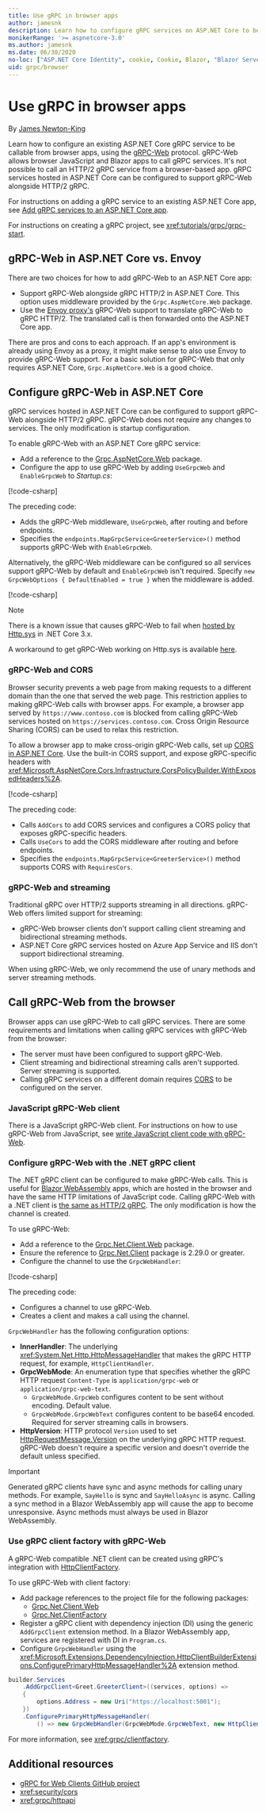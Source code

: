 ```yaml
---
title: Use gRPC in browser apps
author: jamesnk
description: Learn how to configure gRPC services on ASP.NET Core to be callable from browser apps using gRPC-Web.
monikerRange: '>= aspnetcore-3.0'
ms.author: jamesnk
ms.date: 06/30/2020
no-loc: ["ASP.NET Core Identity", cookie, Cookie, Blazor, "Blazor Server", "Blazor WebAssembly", "Identity", "Let's Encrypt", Razor, SignalR]
uid: grpc/browser
---
```

# Use gRPC in browser apps

By [James Newton-King](https://twitter.com/jamesnk)

 Learn how to configure an existing ASP.NET Core gRPC service to be callable from browser apps, using the [gRPC-Web](https://github.com/grpc/grpc/blob/2a388793792cc80944334535b7c729494d209a7e/doc/PROTOCOL-WEB.md) protocol. gRPC-Web allows browser JavaScript and Blazor apps to call gRPC services. It's not possible to call an HTTP/2 gRPC service from a browser-based app. gRPC services hosted in ASP.NET Core can be configured to support gRPC-Web alongside HTTP/2 gRPC.


For instructions on adding a gRPC service to an existing ASP.NET Core app, see [Add gRPC services to an ASP.NET Core app](xref:grpc/aspnetcore#add-grpc-services-to-an-aspnet-core-app).

For instructions on creating a gRPC project, see <xref:tutorials/grpc/grpc-start>.

## gRPC-Web in ASP.NET Core vs. Envoy

There are two choices for how to add gRPC-Web to an ASP.NET Core app:

* Support gRPC-Web alongside gRPC HTTP/2 in ASP.NET Core. This option uses middleware provided by the `Grpc.AspNetCore.Web` package.
* Use the [Envoy proxy's](https://www.envoyproxy.io/) gRPC-Web support to translate gRPC-Web to gRPC HTTP/2. The translated call is then forwarded onto the ASP.NET Core app.

There are pros and cons to each approach. If an app's environment is already using Envoy as a proxy, it might make sense to also use Envoy to provide gRPC-Web support. For a basic solution for gRPC-Web that only requires ASP.NET Core, `Grpc.AspNetCore.Web` is a good choice.

## Configure gRPC-Web in ASP.NET Core

gRPC services hosted in ASP.NET Core can be configured to support gRPC-Web alongside HTTP/2 gRPC. gRPC-Web does not require any changes to services. The only modification is startup configuration.

To enable gRPC-Web with an ASP.NET Core gRPC service:

* Add a reference to the [Grpc.AspNetCore.Web](https://www.nuget.org/packages/Grpc.AspNetCore.Web) package.
* Configure the app to use gRPC-Web by adding `UseGrpcWeb` and `EnableGrpcWeb` to *Startup.cs*:

[!code-csharp[](~/grpc/browser/sample/Startup.cs?name=snippet_1&highlight=10,14)]

The preceding code:

* Adds the gRPC-Web middleware, `UseGrpcWeb`, after routing and before endpoints.
* Specifies the `endpoints.MapGrpcService<GreeterService>()` method supports gRPC-Web with `EnableGrpcWeb`. 

Alternatively, the gRPC-Web middleware can be configured so all services support gRPC-Web by default and `EnableGrpcWeb` isn't required. Specify `new GrpcWebOptions { DefaultEnabled = true }` when the middleware is added.

[!code-csharp[](~/grpc/browser/sample/AllServicesSupportExample_Startup.cs?name=snippet_1&highlight=12)]

> [!NOTE]
> There is a known issue that causes gRPC-Web to fail when [hosted by Http.sys](xref:fundamentals/servers/httpsys) in .NET Core 3.x.
>
> A workaround to get gRPC-Web working on Http.sys is available [here](https://github.com/grpc/grpc-dotnet/issues/853#issuecomment-610078202).

### gRPC-Web and CORS

Browser security prevents a web page from making requests to a different domain than the one that served the web page. This restriction applies to making gRPC-Web calls with browser apps. For example, a browser app served by `https://www.contoso.com` is blocked from calling gRPC-Web services hosted on `https://services.contoso.com`. Cross Origin Resource Sharing (CORS) can be used to relax this restriction.

To allow a browser app to make cross-origin gRPC-Web calls, set up [CORS in ASP.NET Core](xref:security/cors). Use the built-in CORS support, and expose gRPC-specific headers with <xref:Microsoft.AspNetCore.Cors.Infrastructure.CorsPolicyBuilder.WithExposedHeaders%2A>.

[!code-csharp[](~/grpc/browser/sample/CORS_Startup.cs?name=snippet_1&highlight=5-11,19,24)]

The preceding code:

* Calls `AddCors` to add CORS services and configures a CORS policy that exposes gRPC-specific headers.
* Calls `UseCors` to add the CORS middleware after routing and before endpoints.
* Specifies the `endpoints.MapGrpcService<GreeterService>()` method supports CORS with `RequiresCors`.

### gRPC-Web and streaming

Traditional gRPC over HTTP/2 supports streaming in all directions. gRPC-Web offers limited support for streaming:

* gRPC-Web browser clients don't support calling client streaming and bidirectional streaming methods.
* ASP.NET Core gRPC services hosted on Azure App Service and IIS don't support bidirectional streaming.

When using gRPC-Web, we only recommend the use of unary methods and server streaming methods.

## Call gRPC-Web from the browser

Browser apps can use gRPC-Web to call gRPC services. There are some requirements and limitations when calling gRPC services with gRPC-Web from the browser:

* The server must have been configured to support gRPC-Web.
* Client streaming and bidirectional streaming calls aren't supported. Server streaming is supported.
* Calling gRPC services on a different domain requires [CORS](xref:security/cors) to be configured on the server.

### JavaScript gRPC-Web client

There is a JavaScript gRPC-Web client. For instructions on how to use gRPC-Web from JavaScript, see [write JavaScript client code with gRPC-Web](https://github.com/grpc/grpc-web/tree/master/net/grpc/gateway/examples/helloworld#write-client-code).

### Configure gRPC-Web with the .NET gRPC client

The .NET gRPC client can be configured to make gRPC-Web calls. This is useful for [Blazor WebAssembly](xref:blazor/index#blazor-webassembly) apps, which are hosted in the browser and have the same HTTP limitations of JavaScript code. Calling gRPC-Web with a .NET client is [the same as HTTP/2 gRPC](xref:grpc/client). The only modification is how the channel is created.

To use gRPC-Web:

* Add a reference to the [Grpc.Net.Client.Web](https://www.nuget.org/packages/Grpc.Net.Client.Web) package.
* Ensure the reference to [Grpc.Net.Client](https://www.nuget.org/packages/Grpc.Net.Client) package is 2.29.0 or greater.
* Configure the channel to use the `GrpcWebHandler`:

[!code-csharp[](~/grpc/browser/sample/Handler.cs?name=snippet_1)]

The preceding code:

* Configures a channel to use gRPC-Web.
* Creates a client and makes a call using the channel.

`GrpcWebHandler` has the following configuration options:

* **InnerHandler**: The underlying <xref:System.Net.Http.HttpMessageHandler> that makes the gRPC HTTP request, for example, `HttpClientHandler`.
* **GrpcWebMode**: An enumeration type that specifies whether the gRPC HTTP request `Content-Type` is `application/grpc-web` or `application/grpc-web-text`.
    * `GrpcWebMode.GrpcWeb` configures content to be sent without encoding. Default value.
    * `GrpcWebMode.GrpcWebText` configures content to be base64 encoded. Required for server streaming calls in browsers.
* **HttpVersion**: HTTP protocol `Version` used to set [HttpRequestMessage.Version](xref:System.Net.Http.HttpRequestMessage.Version) on the underlying gRPC HTTP request. gRPC-Web doesn't require a specific version and doesn't override the default unless specified.

> [!IMPORTANT]
> Generated gRPC clients have sync and async methods for calling unary methods. For example, `SayHello` is sync and `SayHelloAsync` is async. Calling a sync method in a Blazor WebAssembly app will cause the app to become unresponsive. Async methods must always be used in Blazor WebAssembly.

### Use gRPC client factory with gRPC-Web

A gRPC-Web compatible .NET client can be created using gRPC's integration with [HttpClientFactory](xref:System.Net.Http.IHttpClientFactory).

To use gRPC-Web with client factory:

* Add package references to the project file for the following packages:
  * [Grpc.Net.Client.Web](https://www.nuget.org/packages/Grpc.Net.Client.Web)
  * [Grpc.Net.ClientFactory](https://www.nuget.org/packages/Grpc.Net.ClientFactory)
* Register a gRPC client with dependency injection (DI) using the generic `AddGrpcClient` extension method. In a Blazor WebAssembly app, services are registered with DI in `Program.cs`.
* Configure `GrpcWebHandler` using the <xref:Microsoft.Extensions.DependencyInjection.HttpClientBuilderExtensions.ConfigurePrimaryHttpMessageHandler%2A> extension method.

```csharp
builder.Services
    .AddGrpcClient<Greet.GreeterClient>((services, options) =>
    {
        options.Address = new Uri("https://localhost:5001");
    })
    .ConfigurePrimaryHttpMessageHandler(
        () => new GrpcWebHandler(GrpcWebMode.GrpcWebText, new HttpClientHandler()));
```

For more information, see <xref:grpc/clientfactory>.

## Additional resources

* [gRPC for Web Clients GitHub project](https://github.com/grpc/grpc-web)
* <xref:security/cors>
* <xref:grpc/httpapi>
